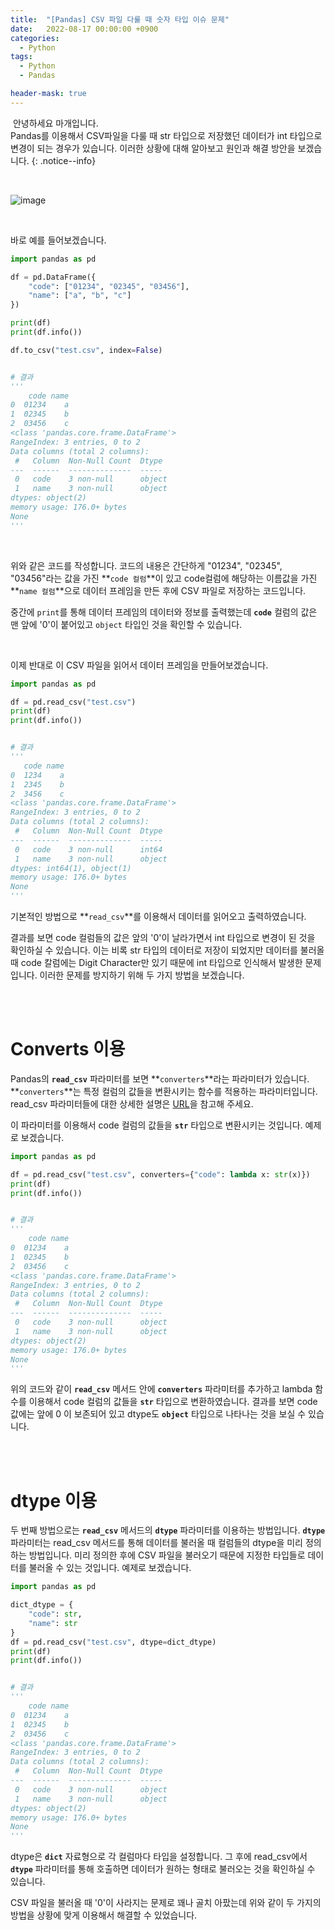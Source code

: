 ```yaml
---
title:  "[Pandas] CSV 파일 다룰 때 숫자 타입 이슈 문제"
date:   2022-08-17 00:00:00 +0900
categories:
  - Python
tags:
  - Python
  - Pandas

header-mask: true
---
```




&nbsp;안녕하세요 마개입니다.  
Pandas를 이용해서 CSV파일을 다룰 때 str 타입으로 저장했던 데이터가 int 타입으로 변경이 되는 경우가 있습니다. 이러한 상황에 대해 알아보고 원인과 해결 방안을 보겠습니다.
{: .notice--info}

<br>

![image](https://user-images.githubusercontent.com/78892113/184921564-bf88da6d-c519-4276-9157-8b12bbd89fcb.png)

<br>

바로 예를 들어보겠습니다.

```python
import pandas as pd

df = pd.DataFrame({
    "code": ["01234", "02345", "03456"],
    "name": ["a", "b", "c"]
})

print(df)
print(df.info())

df.to_csv("test.csv", index=False)


# 결과
'''
    code name
0  01234    a
1  02345    b
2  03456    c
<class 'pandas.core.frame.DataFrame'>
RangeIndex: 3 entries, 0 to 2
Data columns (total 2 columns):
 #   Column  Non-Null Count  Dtype 
---  ------  --------------  ----- 
 0   code    3 non-null      object
 1   name    3 non-null      object
dtypes: object(2)
memory usage: 176.0+ bytes
None
'''
```

<br>

위와 같은 코드를 작성합니다. 코드의 내용은 간단하게 "01234", "02345", "03456"라는 값을 가진 **`code 컬럼`**이 있고 code컬럼에 해당하는 이름값을 가진 **`name 컬럼`**으로 데이터 프레임을 만든 후에 CSV 파일로 저장하는 코드입니다. 

중간에 `print`를 통해 데이터 프레임의 데이터와 정보를 출력했는데 **`code`** 컬럼의 값은 맨 앞에 '0'이 붙어있고 `object` 타입인 것을 확인할 수 있습니다.

<br>

이제 반대로 이 CSV 파일을 읽어서 데이터 프레임을 만들어보겠습니다.

```python
import pandas as pd

df = pd.read_csv("test.csv")
print(df)
print(df.info())


# 결과
'''
   code name
0  1234    a
1  2345    b
2  3456    c
<class 'pandas.core.frame.DataFrame'>
RangeIndex: 3 entries, 0 to 2
Data columns (total 2 columns):
 #   Column  Non-Null Count  Dtype 
---  ------  --------------  ----- 
 0   code    3 non-null      int64 
 1   name    3 non-null      object
dtypes: int64(1), object(1)
memory usage: 176.0+ bytes
None
'''
```

기본적인 방법으로 **`read_csv`**를 이용해서 데이터를 읽어오고 출력하였습니다.

결과를 보면 code 컬럼들의 값은 앞의 '0'이 날라가면서 int 타입으로 변경이 된 것을 확인하실 수 있습니다. 이는 비록 str 타입의 데이터로 저장이 되었지만 데이터를 불러올 때 code 칼럼에는 Digit Character만 있기 때문에 int 타입으로 인식해서 발생한 문제입니다. 이러한 문제를 방지하기 위해 두 가지 방법을 보겠습니다.

<br><br>

# Converts 이용

Pandas의 **`read_csv`** 파라미터를 보면 **`converters`**라는 파라미터가 있습니다. **`converters`**는 특정 컬럼의 값들을 변환시키는 함수를 적용하는 파라미터입니다. read_csv 파라미터들에 대한 상세한 설명은 <a href="https://pandas.pydata.org/pandas-docs/stable/reference/api/pandas.read_csv.html">URL</a>을 참고해 주세요.

이 파라미터를 이용해서 code 컬럼의 값들을 **`str`** 타입으로 변환시키는 것입니다. 예제로 보겠습니다.

```python
import pandas as pd

df = pd.read_csv("test.csv", converters={"code": lambda x: str(x)})
print(df)
print(df.info())


# 결과
'''
    code name
0  01234    a
1  02345    b
2  03456    c
<class 'pandas.core.frame.DataFrame'>
RangeIndex: 3 entries, 0 to 2
Data columns (total 2 columns):
 #   Column  Non-Null Count  Dtype 
---  ------  --------------  ----- 
 0   code    3 non-null      object
 1   name    3 non-null      object
dtypes: object(2)
memory usage: 176.0+ bytes
None
'''
```

위의 코드와 같이 **`read_csv`** 메서드 안에 **`converters`** 파라미터를 추가하고 lambda 함수를 이용해서 code 컬럼의 값들을 **`str`** 타입으로 변환하였습니다. 결과를 보면 code 값에는 앞에 0 이 보존되어 있고 dtype도 **`object`** 타입으로 나타나는 것을 보실 수 있습니다.

<br><br>

# dtype 이용

두 번째 방법으로는 **`read_csv`** 메서드의 **`dtype`** 파라미터를 이용하는 방법입니다. **`dtype`** 파라미터는 read_csv 메서드를 통해 데이터를 불러올 때 컬럼들의 dtype을 미리 정의하는 방법입니다. 미리 정의한 후에 CSV 파일을 불러오기 때문에 지정한 타입들로 데이터를 불러올 수 있는 것입니다. 예제로 보겠습니다.

```python
import pandas as pd

dict_dtype = {
    "code": str,
    "name": str
}
df = pd.read_csv("test.csv", dtype=dict_dtype)
print(df)
print(df.info())


# 결과
'''
    code name
0  01234    a
1  02345    b
2  03456    c
<class 'pandas.core.frame.DataFrame'>
RangeIndex: 3 entries, 0 to 2
Data columns (total 2 columns):
 #   Column  Non-Null Count  Dtype 
---  ------  --------------  ----- 
 0   code    3 non-null      object
 1   name    3 non-null      object
dtypes: object(2)
memory usage: 176.0+ bytes
None
'''
```

dtype은 **`dict`** 자료형으로 각 컬럼마다 타입을 설정합니다. 그 후에 read_csv에서 **`dtype`** 파라미터를 통해 호출하면 데이터가 원하는 형태로 불러오는 것을 확인하실 수 있습니다.

CSV 파일을 불러올 때 '0'이 사라지는 문제로 꽤나 골치 아팠는데 위와 같이 두 가지의 방법을 상황에 맞게 이용해서 해결할 수 있었습니다.